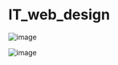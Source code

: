 # IT_web_design
![image](https://github.com/oneandonlyanuj/IT_web_design/assets/144340098/c58af64a-5140-4571-9066-22f1c8fcea09)

![image](https://github.com/oneandonlyanuj/IT_web_design/assets/144340098/97e86852-5ac0-4b93-9c19-e35db129e133)

